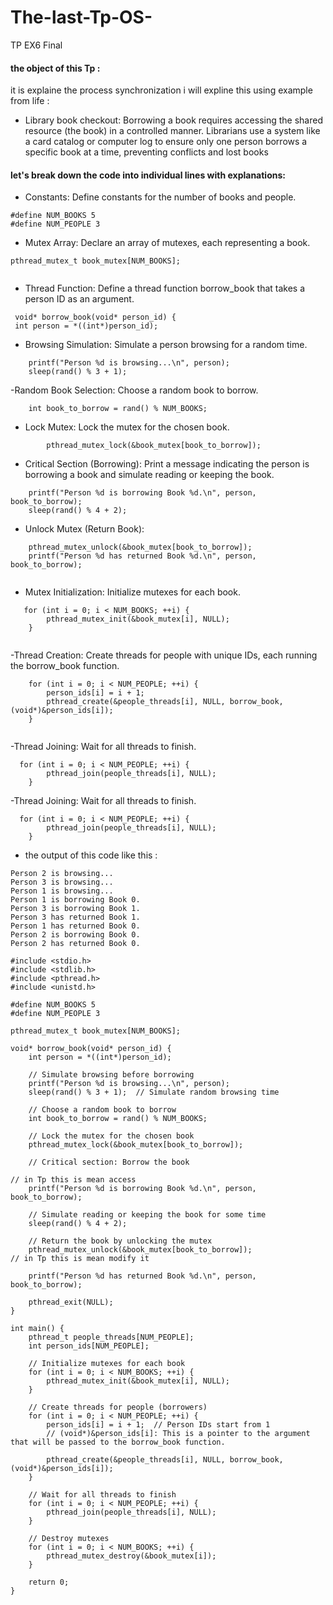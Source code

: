 # The-last-Tp-OS-
TP EX6 Final


#### the object of this Tp :
it is explaine the process synchronization i  will expline this using example from life  :
 - Library book checkout: Borrowing a book requires accessing the shared resource (the book) in a controlled manner. Librarians use a system like a card catalog or computer log to ensure only one person borrows a specific book at a time, preventing conflicts and lost books

#### let's break down the code into individual lines with explanations:


- Constants: Define constants for the number of books and people.
```
#define NUM_BOOKS 5
#define NUM_PEOPLE 3

```
- Mutex Array: Declare an array of mutexes, each representing a book.

```
pthread_mutex_t book_mutex[NUM_BOOKS];


```
- Thread Function: Define a thread function borrow_book that takes a person ID as an argument.
```
 void* borrow_book(void* person_id) {
 int person = *((int*)person_id);

```
- Browsing Simulation: Simulate a person browsing for a random time.

```
    printf("Person %d is browsing...\n", person);
    sleep(rand() % 3 + 1);

```
-Random Book Selection: Choose a random book to borrow.

```
    int book_to_borrow = rand() % NUM_BOOKS;

```
- Lock Mutex: Lock the mutex for the chosen book.

```
        pthread_mutex_lock(&book_mutex[book_to_borrow]);

```
- Critical Section (Borrowing): Print a message indicating the person is borrowing a book and simulate reading or keeping the book.

```
    printf("Person %d is borrowing Book %d.\n", person, book_to_borrow);
    sleep(rand() % 4 + 2);

```

- Unlock Mutex (Return Book): 

```
    pthread_mutex_unlock(&book_mutex[book_to_borrow]);
    printf("Person %d has returned Book %d.\n", person, book_to_borrow);


```
- Mutex Initialization: Initialize mutexes for each book.


```
   for (int i = 0; i < NUM_BOOKS; ++i) {
        pthread_mutex_init(&book_mutex[i], NULL);
    }


```
-Thread Creation: Create threads for people with unique IDs, each running the borrow_book function.



```
    for (int i = 0; i < NUM_PEOPLE; ++i) {
        person_ids[i] = i + 1;
        pthread_create(&people_threads[i], NULL, borrow_book, (void*)&person_ids[i]);
    }


```
-Thread Joining: Wait for all threads to finish.

```
  for (int i = 0; i < NUM_PEOPLE; ++i) {
        pthread_join(people_threads[i], NULL);
    }
```
-Thread Joining: Wait for all threads to finish.

```
  for (int i = 0; i < NUM_PEOPLE; ++i) {
        pthread_join(people_threads[i], NULL);
    }
```


- the output of this code like this : 
```
Person 2 is browsing...
Person 3 is browsing...
Person 1 is browsing...
Person 1 is borrowing Book 0.
Person 3 is borrowing Book 1.
Person 3 has returned Book 1.
Person 1 has returned Book 0.
Person 2 is borrowing Book 0.
Person 2 has returned Book 0.

```





```
#include <stdio.h>
#include <stdlib.h>
#include <pthread.h>
#include <unistd.h>

#define NUM_BOOKS 5
#define NUM_PEOPLE 3

pthread_mutex_t book_mutex[NUM_BOOKS];

void* borrow_book(void* person_id) {
    int person = *((int*)person_id);

    // Simulate browsing before borrowing
    printf("Person %d is browsing...\n", person);
    sleep(rand() % 3 + 1);  // Simulate random browsing time

    // Choose a random book to borrow
    int book_to_borrow = rand() % NUM_BOOKS;

    // Lock the mutex for the chosen book
    pthread_mutex_lock(&book_mutex[book_to_borrow]);

    // Critical section: Borrow the book

// in Tp this is mean access 
    printf("Person %d is borrowing Book %d.\n", person, book_to_borrow);

    // Simulate reading or keeping the book for some time
    sleep(rand() % 4 + 2);

    // Return the book by unlocking the mutex
    pthread_mutex_unlock(&book_mutex[book_to_borrow]);
// in Tp this is mean modify it  

    printf("Person %d has returned Book %d.\n", person, book_to_borrow);

    pthread_exit(NULL);
}

int main() {
    pthread_t people_threads[NUM_PEOPLE];
    int person_ids[NUM_PEOPLE];

    // Initialize mutexes for each book
    for (int i = 0; i < NUM_BOOKS; ++i) {
        pthread_mutex_init(&book_mutex[i], NULL);
    }

    // Create threads for people (borrowers)
    for (int i = 0; i < NUM_PEOPLE; ++i) {
        person_ids[i] = i + 1;  // Person IDs start from 1
        // (void*)&person_ids[i]: This is a pointer to the argument that will be passed to the borrow_book function.

        pthread_create(&people_threads[i], NULL, borrow_book, (void*)&person_ids[i]);
    }

    // Wait for all threads to finish 
    for (int i = 0; i < NUM_PEOPLE; ++i) {
        pthread_join(people_threads[i], NULL);
    }

    // Destroy mutexes
    for (int i = 0; i < NUM_BOOKS; ++i) {
        pthread_mutex_destroy(&book_mutex[i]);
    }

    return 0;
}

```
